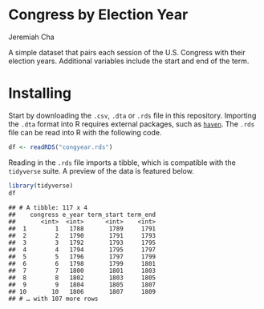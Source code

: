 Congress by Election Year
================
Jeremiah Cha

A simple dataset that pairs each session of the U.S. Congress with their
election years. Additional variables include the start and end of the
term.

# Installing

Start by downloading the `.csv`, `.dta` or `.rds` file in this
repository. Importing the `.dta` format into R requires external
packages, such as
[`haven`](https://cran.r-project.org/web/packages/haven/haven.pdf). The
`.rds` file can be read into R with the following code.

``` r
df <- readRDS("congyear.rds")
```

Reading in the `.rds` file imports a tibble, which is compatible with
the `tidyverse` suite. A preview of the data is featured below.

``` r
library(tidyverse)
df
```

    ## # A tibble: 117 x 4
    ##    congress e_year term_start term_end
    ##       <int>  <int>      <int>    <int>
    ##  1        1   1788       1789     1791
    ##  2        2   1790       1791     1793
    ##  3        3   1792       1793     1795
    ##  4        4   1794       1795     1797
    ##  5        5   1796       1797     1799
    ##  6        6   1798       1799     1801
    ##  7        7   1800       1801     1803
    ##  8        8   1802       1803     1805
    ##  9        9   1804       1805     1807
    ## 10       10   1806       1807     1809
    ## # … with 107 more rows
